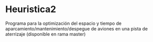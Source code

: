 # Heuristica2

Programa para la optimización del espacio y tiempo de aparcamiento/mantenimiento/despegue de aviones en una pista de aterrizaje 
(disponible en rama master)
